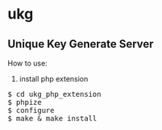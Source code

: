 ukg
===

Unique Key Generate Server
--------------------------

How to use:<br />
1) install php extension
<pre>
$ cd ukg_php_extension
$ phpize
$ configure
$ make & make install
</pre>

